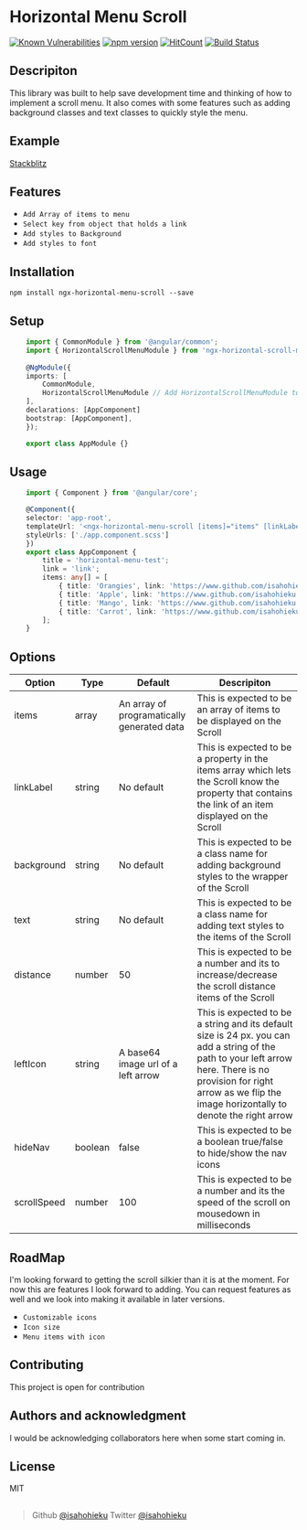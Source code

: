 # Horizontal Menu Scroll

[![Known Vulnerabilities](https://snyk.io/test/github/isahohieku/ngx-horizontal-menu-scroll/badge.svg?targetFile=package.json)](https://snyk.io/test/github/isahohieku/ngx-horizontal-menu-scroll?targetFile=package.json)
[![npm version](https://badge.fury.io/js/ngx-horizontal-scroll-menu.svg)](https://badge.fury.io/js/ngx-horizontal-scroll-menu)
[![HitCount](https://hits.dwyl.com/isahohieku/ngx-horizontal-scroll-menu.svg)](https://hits.dwyl.com/isahohieku/ngx-horizontal-scroll-menu/)
[![Build Status](https://travis-ci.org/isahohieku/ngx-horizontal-menu-scroll.svg?branch=master)](https://travis-ci.org/isahohieku/ngx-horizontal-menu-scroll)


## Descripiton

This library was built to help save development time and thinking of how to implement a scroll menu.
It also comes with some features such as adding background classes and text classes to quickly style the menu.

## Example

[Stackblitz](https://stackblitz.com/edit/ngx-horizontal-scroll-menu-example?file=src/app/app.component.ts)

## Features

* `Add Array of items to menu`
* `Select key from object that holds a link`
* `Add styles to Background`
* `Add styles to font`

## Installation

``` 
npm install ngx-horizontal-menu-scroll --save
```

## Setup

``` typescript
    import { CommonModule } from '@angular/common';
    import { HorizontalScrollMenuModule } from 'ngx-horizontal-scroll-menu'; // Import module 
    
    @NgModule({
    imports: [
        CommonModule,
        HorizontalScrollMenuModule // Add HorizontalScrollMenuModule to imports
    ],
    declarations: [AppComponent]
    bootstrap: [AppComponent],
    });

    export class AppModule {}
```

## Usage

```typescript
    import { Component } from '@angular/core';

    @Component({
    selector: 'app-root',
    templateUrl: '<ngx-horizontal-menu-scroll [items]="items" [linkLabel]="link"></ngx-horizontal-menu-scroll>',
    styleUrls: ['./app.component.scss']
    })
    export class AppComponent {
        title = 'horizontal-menu-test';
        link = 'link';
        items: any[] = [
            { title: 'Orangies', link: 'https://www.github.com/isahohieku' },
            { title: 'Apple', link: 'https://www.github.com/isahohieku' },
            { title: 'Mango', link: 'https://www.github.com/isahohieku' },
            { title: 'Carrot', link: 'https://www.github.com/isahohieku' }
        ];
    }
```

## Options

| Option        | Type          | Default  | Descripiton |
| ------------- | ------------- | ----- |  --- |
| items     | array | An array of programatically generated data | This is expected to be an array of items to be displayed on the Scroll |
| linkLabel     | string | No default | This is expected to be a property in the items array which lets the Scroll know the property that contains the link of an item displayed on the Scroll |
| background     | string | No default | This is expected to be a class name for adding background styles to the wrapper of the Scroll |
| text     | string | No default | This is expected to be a class name for adding text styles to the items of the Scroll |
| distance     | number | 50 | This is expected to be a number and its to increase/decrease the scroll distance items of the Scroll |
| leftIcon     | string | A base64 image url of a left arrow | This is expected to be a string and its default size is 24 px. you can add a string of the path to your left arrow here. There is no provision for right arrow as we flip the image horizontally to denote the right arrow |
| hideNav     | boolean | false | This is expected to be a boolean true/false to hide/show the nav icons |
| scrollSpeed     | number | 100 | This is expected to be a number and its the speed of the scroll on mousedown in milliseconds |

## RoadMap

I'm looking forward to getting the scroll silkier than it is at the moment. For now this are features I look forward to adding. You can request features as well and we look into making it available in later versions.

* `Customizable icons`
* `Icon size`
* `Menu items with icon`

## Contributing

This project is open for contribution

## Authors and acknowledgment

I would be acknowledging collaborators here when some start coming in.

## License

MIT

##
> Github [@isahohieku](https://github.com/isahohieku)
> Twitter [@isahohieku](https://twitter.com/isahohieku)